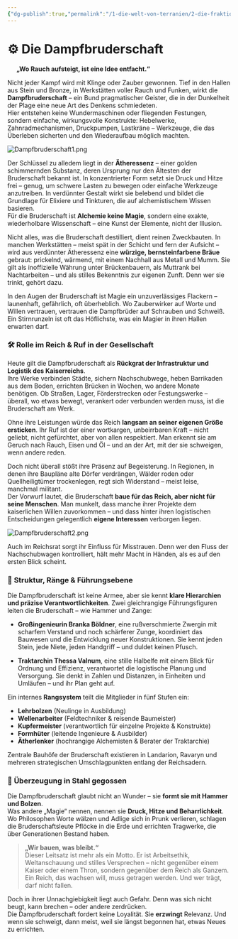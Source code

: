 ```yaml
---
{"dg-publish":true,"permalink":"/1-die-welt-von-terranien/2-die-fraktionen/1-grosse-fraktionen/dampfbruderschaft/"}
---
```


# ⚙️ **Die Dampfbruderschaft**
$\quad$
**„Wo Rauch aufsteigt, ist eine Idee entfacht.“**

Nicht jeder Kampf wird mit Klinge oder Zauber gewonnen. Tief in den Hallen aus Stein und Bronze, in Werkstätten voller Rauch und Funken, wirkt die **Dampfbruderschaft** – ein Bund pragmatischer Geister, die in der Dunkelheit der Plage eine neue Art des Denkens schmiedeten.  
Hier entstehen keine Wundermaschinen oder fliegenden Festungen, sondern einfache, wirkungsvolle Konstrukte: Hebelwerke, Zahnradmechanismen, Druckpumpen, Lastkräne – Werkzeuge, die das Überleben sicherten und den Wiederaufbau möglich machten.

![Dampfbruderschaft1.png](/img/user/4%20Dateien/Illustrationen/Dampfbruderschaft1.png)

Der Schlüssel zu alledem liegt in der **Ätheressenz** – einer golden schimmernden Substanz, deren Ursprung nur den Ältesten der Bruderschaft bekannt ist. In konzentrierter Form setzt sie Druck und Hitze frei – genug, um schwere Lasten zu bewegen oder einfache Werkzeuge anzutreiben. In verdünnter Gestalt wirkt sie belebend und bildet die Grundlage für Elixiere und Tinkturen, die auf alchemistischem Wissen basieren.  
Für die Bruderschaft ist **Alchemie keine Magie**, sondern eine exakte, wiederholbare Wissenschaft – eine Kunst der Elemente, nicht der Illusion.

Nicht alles, was die Bruderschaft destilliert, dient reinen Zweckbauten. In manchen Werkstätten – meist spät in der Schicht und fern der Aufsicht – wird aus verdünnter Ätheressenz eine **würzige, bernsteinfarbene Bräue** gebraut: prickelnd, wärmend, mit einem Nachhall aus Metall und Mumm. Sie gilt als inoffizielle Währung unter Brückenbauern, als Muttrank bei Nachtarbeiten – und als stilles Bekenntnis zur eigenen Zunft. Denn wer sie trinkt, gehört dazu.

In den Augen der Bruderschaft ist Magie ein unzuverlässiges Flackern – launenhaft, gefährlich, oft überheblich. Wo Zauberwirker auf Worte und Willen vertrauen, vertrauen die Dampfbrüder auf Schrauben und Schweiß. Ein Stirnrunzeln ist oft das Höflichste, was ein Magier in ihren Hallen erwarten darf.

### 🛠️ **Rolle im Reich & Ruf in der Gesellschaft**

Heute gilt die Dampfbruderschaft als **Rückgrat der Infrastruktur und Logistik des Kaiserreichs**.  
Ihre Werke verbinden Städte, sichern Nachschubwege, heben Barrikaden aus dem Boden, errichten Brücken in Wochen, wo andere Monate benötigen. Ob Straßen, Lager, Förderstrecken oder Festungswerke – überall, wo etwas bewegt, verankert oder verbunden werden muss, ist die Bruderschaft am Werk.

Ohne ihre Leistungen würde das Reich **langsam an seiner eigenen Größe ersticken**. Ihr Ruf ist der einer wortkargen, unbeirrbaren Kraft – nicht geliebt, nicht gefürchtet, aber von allen respektiert. Man erkennt sie am Geruch nach Rauch, Eisen und Öl – und an der Art, mit der sie schweigen, wenn andere reden.

Doch nicht überall stößt ihre Präsenz auf Begeisterung. In Regionen, in denen ihre Baupläne alte Dörfer verdrängen, Wälder roden oder Quellheiligtümer trockenlegen, regt sich Widerstand – meist leise, manchmal militant.  
Der Vorwurf lautet, die Bruderschaft **baue für das Reich, aber nicht für seine Menschen**. Man munkelt, dass manche ihrer Projekte dem kaiserlichen Willen zuvorkommen – und dass hinter ihren logistischen Entscheidungen gelegentlich **eigene Interessen** verborgen liegen.

![Dampfbruderschaft2.png](/img/user/4%20Dateien/Illustrationen/Dampfbruderschaft2.png)

Auch im Reichsrat sorgt ihr Einfluss für Misstrauen. Denn wer den Fluss der Nachschubwagen kontrolliert, hält mehr Macht in Händen, als es auf den ersten Blick scheint.

### 🧱 **Struktur, Ränge & Führungsebene**

Die Dampfbruderschaft ist keine Armee, aber sie kennt **klare Hierarchien und präzise Verantwortlichkeiten**. Zwei gleichrangige Führungsfiguren leiten die Bruderschaft – wie Hammer und Zange:

- **Großingenieurin Branka Böldner**, eine rußverschmierte Zwergin mit scharfem Verstand und noch schärferer Zunge, koordiniert das Bauwesen und die Entwicklung neuer Konstruktionen. Sie kennt jeden Stein, jede Niete, jeden Handgriff – und duldet keinen Pfusch.

- **Traktarchin Thessa Valnum**, eine stille Halbelfe mit einem Blick für Ordnung und Effizienz, verantwortet die logistische Planung und Versorgung. Sie denkt in Zahlen und Distanzen, in Einheiten und Umläufen – und ihr Plan geht auf.

Ein internes **Rangsystem** teilt die Mitglieder in fünf Stufen ein:

- **Lehrbolzen** (Neulinge in Ausbildung)
- **Wellenarbeiter** (Feldtechniker & reisende Baumeister)
- **Kupfermeister** (verantwortlich für einzelne Projekte & Konstrukte)
- **Formhüter** (leitende Ingenieure & Ausbilder)
- **Ätherlenker** (hochrangige Alchemisten & Berater der Traktarchie)

Zentrale Bauhöfe der Bruderschaft existieren in Landarion, Ravaryn und mehreren strategischen Umschlagpunkten entlang der Reichsadern.

### 🔧 **Überzeugung in Stahl gegossen**

Die Dampfbruderschaft glaubt nicht an Wunder – sie **formt sie mit Hammer und Bolzen**.  
Was andere „Magie“ nennen, nennen sie **Druck, Hitze und Beharrlichkeit**. Wo Philosophen Worte wälzen und Adlige sich in Prunk verlieren, schlagen die Bruderschaftsleute Pflöcke in die Erde und errichten Tragwerke, die über Generationen Bestand haben.

> **„Wir bauen, was bleibt.“**  
> Dieser Leitsatz ist mehr als ein Motto. Er ist Arbeitsethik, Weltanschauung und stilles Versprechen – nicht gegenüber einem Kaiser oder einem Thron, sondern gegenüber dem Reich als Ganzem. Ein Reich, das wachsen will, muss getragen werden. Und wer trägt, darf nicht fallen.

Doch in ihrer Unnachgiebigkeit liegt auch Gefahr. Denn was sich nicht beugt, kann brechen – oder andere zerdrücken.  
Die Dampfbruderschaft fordert keine Loyalität. Sie **erzwingt** Relevanz. Und wenn sie schweigt, dann meist, weil sie längst begonnen hat, etwas Neues zu errichten.
